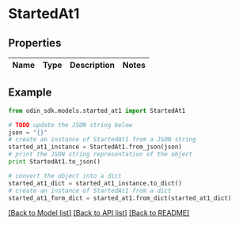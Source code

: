 # StartedAt1


## Properties

Name | Type | Description | Notes
------------ | ------------- | ------------- | -------------

## Example

```python
from odin_sdk.models.started_at1 import StartedAt1

# TODO update the JSON string below
json = "{}"
# create an instance of StartedAt1 from a JSON string
started_at1_instance = StartedAt1.from_json(json)
# print the JSON string representation of the object
print StartedAt1.to_json()

# convert the object into a dict
started_at1_dict = started_at1_instance.to_dict()
# create an instance of StartedAt1 from a dict
started_at1_form_dict = started_at1.from_dict(started_at1_dict)
```
[[Back to Model list]](../README.md#documentation-for-models) [[Back to API list]](../README.md#documentation-for-api-endpoints) [[Back to README]](../README.md)


